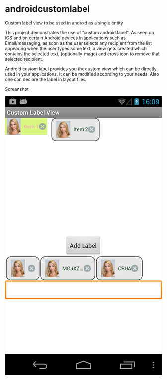 androidcustomlabel
==================

Custom label view to be used in android as a single entity

This project demonstrates the use of "custom android label".
As seen on iOS and on certain Android devices in applications such as Email/messaging, as soon as the user
selects any recipient from the list appearing when the user types some text, a view gets created 
which contains the selected text, (optionally image) and  cross icon to remove that selected recipient.

Android custom label provides you the custom view which can be directly used in your applications.
It can be modified according to your needs. 
Also one can declare the label in layout files.

Screenshot


![Alt text](/custom_label_screenshot.png "Sample snapshot")
